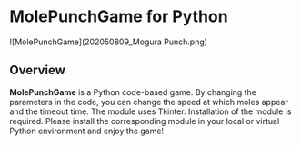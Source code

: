 # MolePunchGame for Python
![MolePunchGame](202050809_Mogura Punch.png)

## Overview  
**MolePunchGame** is a Python code-based game.
By changing the parameters in the code, you can change the speed at which moles appear and the timeout time. The module uses Tkinter.
Installation of the module is required. Please install the corresponding module in your local or virtual Python environment and enjoy the game!
